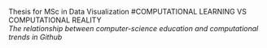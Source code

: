 Thesis for MSc in Data Visualization
#COMPUTATIONAL LEARNING VS COMPUTATIONAL REALITY  
*The relationship between computer-science education and computational trends in Github*

